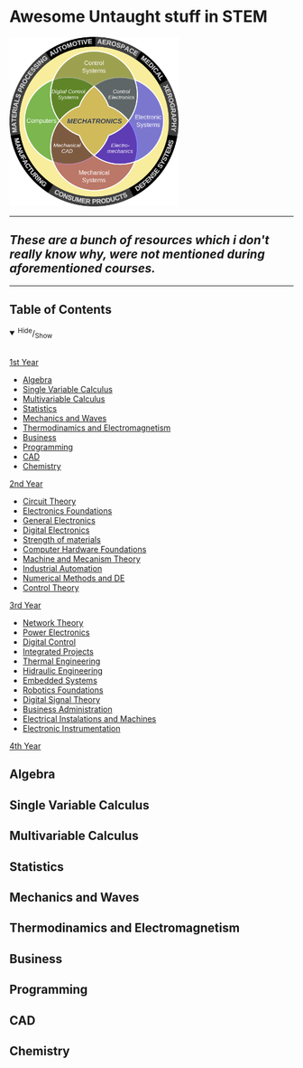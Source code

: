 # Awesome Untaught stuff in STEM
<img src="img\1024px-Mecha_workaround.svg.png" width="300" height="300">

<script src="https://unpkg.com/@lottiefiles/lottie-player@latest/dist/lottie-player.js"></script>
<lottie-player src="https://assets2.lottiefiles.com/packages/lf20_DVSwGQ.json"  background="transparent"  speed="1"  style="width: 300px; height: 300px;"  loop controls autoplay></lottie-player>

-------------------
_These are a bunch of resources which i don't really know why, were not mentioned during aforementioned courses._
-----------
----------------------
<a name="toc"></a>Table of Contents
-----------------
<details open><summary><sup>Hide</sup>/<sub>Show</sub></summary><br/>

[1st Year](#1-year)

  * [Algebra](#algebra)
  * [Single Variable Calculus](#single_variable_calculus)
  * [Multivariable Calculus](#multivariable_calculus)
  * [Statistics](#statics)
  * [Mechanics and Waves](#mechanics_and_waves)
  * [Thermodinamics and Electromagnetism](#thermodinamics_and_electromagnetism)
  * [Business](#business)
  * [Programming](#programming)
  * [CAD](#cad)
  * [Chemistry](#chemistry)

[2nd Year](#2-year)

  * [Circuit Theory](#circuit_theory)
  * [Electronics Foundations](#electronics_foundations)
  * [General Electronics](#general_electronics)
  * [Digital Electronics](#digital_electronics)
  * [Strength of materials](#strenght_of_materiales)
  * [Computer Hardware Foundations](#computer_hardware_foundations)
  * [Machine and Mecanism Theory](#machine_and_mecanism_theory)
  * [Industrial Automation](#industrial_automation)
  * [Numerical Methods and DE](#numerical_methods_and_de)
  * [Control Theory](#control_theory)

[3rd Year](#3-year)

  * [Network Theory](#network_theory)
  * [Power Electronics](#power_electronics)
  * [Digital Control](#digital_control)
  * [Integrated Projects](#integrated_projects)
  * [Thermal Engineering](#thermal_engineering)
  * [Hidraulic Engineering](#hidrauilic_engineering)
  * [Embedded Systems](#embedded_systems)
  * [Robotics Foundations](#robotics_foundations)
  * [Digital Signal Theory](#digital_signal_theory)
  * [Business Administration](#business_administration)
  * [Electrical Instalations and Machines](#electrical_instalations_and_machines)
  * [Electronic Instrumentation](#electronic_instrumentation)
  
[4th Year](#4-year)


## <a name="algebra"></a>Algebra
## <a name="single_variable_calculus"></a>Single Variable Calculus
## <a name="multivariable_calculus"></a>Multivariable Calculus
## <a name="statics"></a>Statistics
## <a name="mechanics_and_waves"></a>Mechanics and Waves
## <a name="thermodinamics_and_electromagnetism"></a>Thermodinamics and Electromagnetism
## <a name="business"></a>Business
## <a name="programming"></a>Programming
## <a name="cad"></a>CAD
## <a name="chemistry"></a>Chemistry


  
  
  
  
  
  
  
  
  
